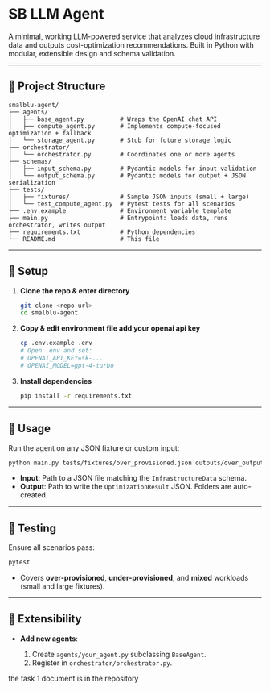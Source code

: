 # SB LLM Agent

A minimal, working LLM-powered service that analyzes cloud infrastructure data and outputs cost-optimization recommendations. Built in Python with modular, extensible design and schema validation.

---

## 📂 Project Structure

```
smalblu-agent/
├── agents/
│   ├── base_agent.py          # Wraps the OpenAI chat API
│   ├── compute_agent.py       # Implements compute-focused optimization + fallback
│   └── storage_agent.py       # Stub for future storage logic
├── orchestrator/
│   └── orchestrator.py        # Coordinates one or more agents
├── schemas/
│   ├── input_schema.py        # Pydantic models for input validation
│   └── output_schema.py       # Pydantic models for output + JSON serialization
├── tests/
│   ├── fixtures/              # Sample JSON inputs (small + large)
│   └── test_compute_agent.py  # Pytest tests for all scenarios
├── .env.example               # Environment variable template
├── main.py                    # Entrypoint: loads data, runs orchestrator, writes output
├── requirements.txt           # Python dependencies
└── README.md                  # This file
```

---

## 🔧 Setup

1. **Clone the repo & enter directory**

   ```bash
   git clone <repo-url>
   cd smalblu-agent
   ```

2. **Copy & edit environment file add your openai api key**

   ```bash
   cp .env.example .env
   # Open .env and set:
   # OPENAI_API_KEY=sk-...
   # OPENAI_MODEL=gpt-4-turbo
   ```

3. **Install dependencies**

   ```bash
   pip install -r requirements.txt
   ```

---

## 🚀 Usage

Run the agent on any JSON fixture or custom input:

```bash
python main.py tests/fixtures/over_provisioned.json outputs/over_output.json
```

* **Input**: Path to a JSON file matching the `InfrastructureData` schema.
* **Output**: Path to write the `OptimizationResult` JSON. Folders are auto-created.

---

## 🧪 Testing

Ensure all scenarios pass:

```bash
pytest
```

* Covers **over-provisioned**, **under-provisioned**, and **mixed** workloads (small and large fixtures).

---

## 🔄 Extensibility

* **Add new agents**:

  1. Create `agents/your_agent.py` subclassing `BaseAgent`.
  2. Register in `orchestrator/orchestrator.py`.


the task 1 document is in the repository 

